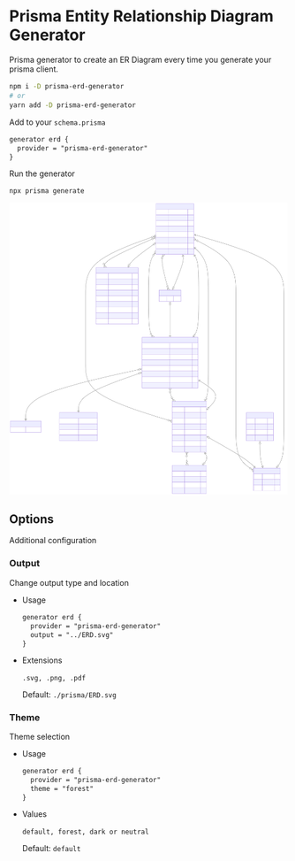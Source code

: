 # Prisma Entity Relationship Diagram Generator

Prisma generator to create an ER Diagram every time you generate your prisma client.

```bash
npm i -D prisma-erd-generator
# or
yarn add -D prisma-erd-generator
```

Add to your `schema.prisma`

```prisma
generator erd {
  provider = "prisma-erd-generator"
}
```

Run the generator

```bash
npx prisma generate
```

![Example ER Diagram](https://raw.githubusercontent.com/keonik/prisma-erd-generator/main/ERD.svg)

## Options

Additional configuration

### Output

Change output type and location

- Usage

  ```prisma
  generator erd {
    provider = "prisma-erd-generator"
    output = "../ERD.svg"
  }
  ```

- Extensions

  `.svg, .png, .pdf`

  Default: `./prisma/ERD.svg`

### Theme

Theme selection

- Usage

  ```prisma
  generator erd {
    provider = "prisma-erd-generator"
    theme = "forest"
  }
  ```

- Values

  `default, forest, dark or neutral`

  Default: `default`

